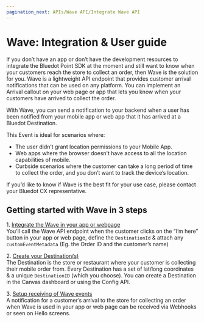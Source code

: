 ```yaml
---
pagination_next: APIs/Wave API/Integrate Wave API
---
```


Wave: Integration & User guide
==============================

If you don’t have an app or don’t have the development resources to integrate the Bluedot Point SDK at the moment and still want to know when your customers reach the store to collect an order, then Wave is the solution for you. Wave is a lightweight API endpoint that provides customer arrival notifications that can be used on any platform. You can implement an Arrival callout on your web page or app that lets you know when your customers have arrived to collect the order.

With Wave, you can send a notification to your backend when a user has been notified from your mobile app or web app that it has arrived at a Bluedot Destination.

This Event is ideal for scenarios where:

*   The user didn’t grant location permissions to your Mobile App.
*   Web apps where the browser doesn’t have access to all the location capabilities of mobile.
*   Curbside scenarios where the customer can take a long period of time to collect the order, and you don’t want to track the device’s location.

If you’d like to know if Wave is the best fit for your use case, please contact your Bluedot CX representative.

Getting started with Wave in 3 steps
------------------------------------

1\. [Integrate the Wave in your app or webpage](../Wave%20API/Integrate%20Wave%20API.md)  
You’ll call the Wave API endpoint when the customer clicks on the “I’m here” button in your app or web page, define the `DestinationId` & attach any `customEventMetadata` (Eg. the Order ID and the customer’s name)

2\. [Create your Destination(s)](../../Tempo/Create%20your%20destinations.md)  
The Destination is the store or restaurant where your customer is collecting their mobile order from. Every Destination has a set of lat/long coordinates & a unique `DestinationID` (which you choose). You can create a Destination in the Canvas dashboard or using the Config API.

3\. [Setup receiving of Wave events](./Receiving%20Wave%20API%20events.md)  
A notification for a customer’s arrival to the store for collecting an order when Wave is used in your app or web page can be received via Webhooks or seen on Hello screens.